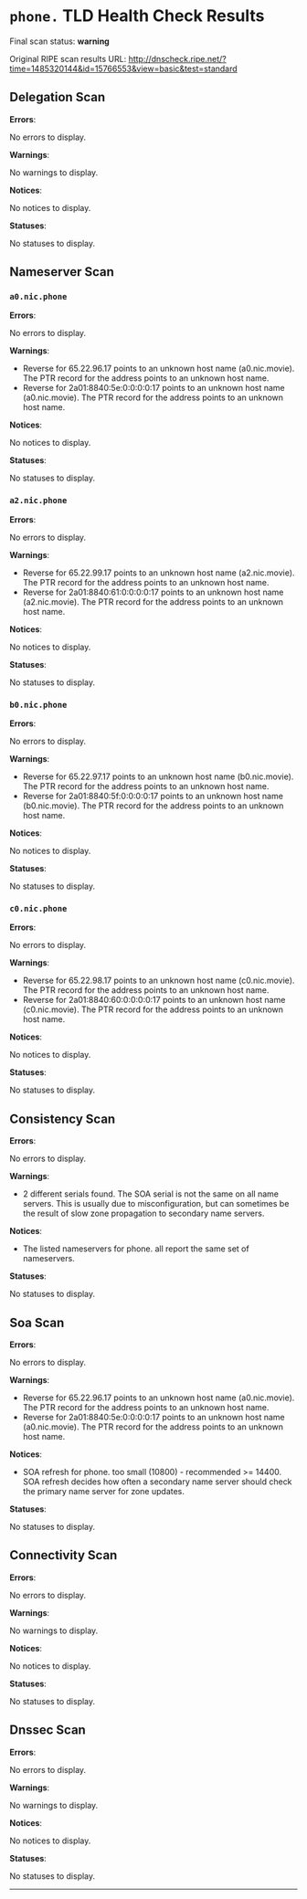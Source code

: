 # `phone.` TLD Health Check Results

Final scan status: **warning** 

Original RIPE scan results URL: http://dnscheck.ripe.net/?time=1485320144&id=15766553&view=basic&test=standard

## Delegation Scan

**Errors**:

No errors to display.

**Warnings**:

No warnings to display.

**Notices**:

No notices to display.

**Statuses**:

No statuses to display.

## Nameserver Scan

### `a0.nic.phone`

**Errors**:

No errors to display.

**Warnings**:

* Reverse for 65.22.96.17 points to an unknown host name (a0.nic.movie). The PTR record for the address points to an unknown host name.
* Reverse for 2a01:8840:5e:0:0:0:0:17 points to an unknown host name (a0.nic.movie). The PTR record for the address points to an unknown host name.

**Notices**:

No notices to display.

**Statuses**:

No statuses to display.

### `a2.nic.phone`

**Errors**:

No errors to display.

**Warnings**:

* Reverse for 65.22.99.17 points to an unknown host name (a2.nic.movie). The PTR record for the address points to an unknown host name.
* Reverse for 2a01:8840:61:0:0:0:0:17 points to an unknown host name (a2.nic.movie). The PTR record for the address points to an unknown host name.

**Notices**:

No notices to display.

**Statuses**:

No statuses to display.

### `b0.nic.phone`

**Errors**:

No errors to display.

**Warnings**:

* Reverse for 65.22.97.17 points to an unknown host name (b0.nic.movie). The PTR record for the address points to an unknown host name.
* Reverse for 2a01:8840:5f:0:0:0:0:17 points to an unknown host name (b0.nic.movie). The PTR record for the address points to an unknown host name.

**Notices**:

No notices to display.

**Statuses**:

No statuses to display.

### `c0.nic.phone`

**Errors**:

No errors to display.

**Warnings**:

* Reverse for 65.22.98.17 points to an unknown host name (c0.nic.movie). The PTR record for the address points to an unknown host name.
* Reverse for 2a01:8840:60:0:0:0:0:17 points to an unknown host name (c0.nic.movie). The PTR record for the address points to an unknown host name.

**Notices**:

No notices to display.

**Statuses**:

No statuses to display.

## Consistency Scan

**Errors**:

No errors to display.

**Warnings**:

* 2 different serials found. The SOA serial is not the same on all name servers. This is usually due to misconfiguration, but can sometimes be the result of slow zone propagation to secondary name servers.

**Notices**:

* The listed nameservers for phone. all report the same set of nameservers.

**Statuses**:

No statuses to display.

## Soa Scan

**Errors**:

No errors to display.

**Warnings**:

* Reverse for 65.22.96.17 points to an unknown host name (a0.nic.movie). The PTR record for the address points to an unknown host name.
* Reverse for 2a01:8840:5e:0:0:0:0:17 points to an unknown host name (a0.nic.movie). The PTR record for the address points to an unknown host name.

**Notices**:

* SOA refresh for phone. too small (10800) - recommended >= 14400. SOA refresh decides how often a secondary name server should check the primary name server for zone updates.

**Statuses**:

No statuses to display.

## Connectivity Scan

**Errors**:

No errors to display.

**Warnings**:

No warnings to display.

**Notices**:

No notices to display.

**Statuses**:

No statuses to display.

## Dnssec Scan

**Errors**:

No errors to display.

**Warnings**:

No warnings to display.

**Notices**:

No notices to display.

**Statuses**:

No statuses to display.


---

